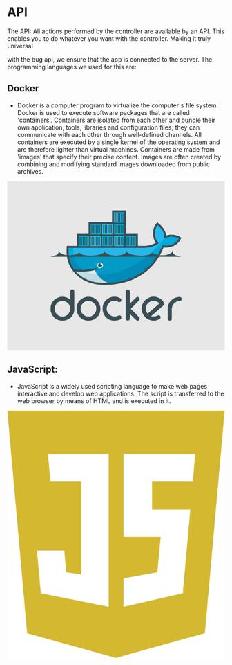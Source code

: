 # API

The API: All actions performed by the controller are available by an API. This enables you to do whatever you want with the controller. Making it truly universal

with the bug api, we ensure that the app is connected to the server.
The programming languages we used for this are:

## Docker
* Docker is a computer program to virtualize the computer's file system. Docker is used to execute software packages that are called 'containers'. Containers are isolated from each other and bundle their own application, tools, libraries and configuration files; they can communicate with each other through well-defined channels. All containers are executed by a single kernel of the operating system and are therefore lighter than virtual machines. Containers are made from 'images' that specify their precise content. Images are often created by combining and modifying standard images downloaded from public archives.

![Docker](https://github.com/vives-projectwerk2-2019/BUG-Bug-Universal-Gamecontroller/blob/master/logo_documentatie/Docker-logo-011.png)

## JavaScript:
* JavaScript is a widely used scripting language to make web pages interactive and develop web applications. The script is transferred to the web browser by means of HTML and is executed in it.

![JavaScript](https://github.com/vives-projectwerk2-2019/BUG-Bug-Universal-Gamecontroller/blob/master/logo_documentatie/javascript.png)


